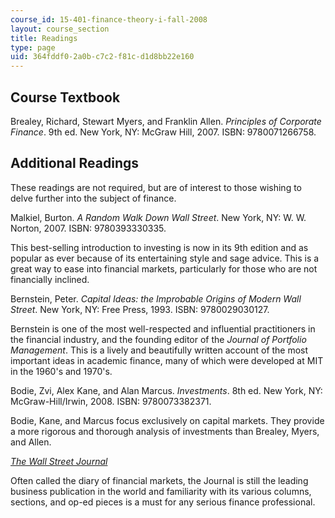 ```yaml
---
course_id: 15-401-finance-theory-i-fall-2008
layout: course_section
title: Readings
type: page
uid: 364fddf0-2a0b-c7c2-f81c-d1d8bb22e160
---
```


Course Textbook
---------------

Brealey, Richard, Stewart Myers, and Franklin Allen. _Principles of Corporate Finance_. 9th ed. New York, NY: McGraw Hill, 2007. ISBN: 9780071266758.

Additional Readings
-------------------

These readings are not required, but are of interest to those wishing to delve further into the subject of finance.

Malkiel, Burton. _A Random Walk Down Wall Street_. New York, NY: W. W. Norton, 2007. ISBN: 9780393330335.

This best-selling introduction to investing is now in its 9th edition and as popular as ever because of its entertaining style and sage advice. This is a great way to ease into financial markets, particularly for those who are not financially inclined.

Bernstein, Peter. _Capital Ideas: the Improbable Origins of Modern Wall Street_. New York, NY: Free Press, 1993. ISBN: 9780029030127.

Bernstein is one of the most well-respected and influential practitioners in the financial industry, and the founding editor of the _Journal of Portfolio Management_. This is a lively and beautifully written account of the most important ideas in academic finance, many of which were developed at MIT in the 1960's and 1970's.

Bodie, Zvi, Alex Kane, and Alan Marcus. _Investments_. 8th ed. New York, NY: McGraw-Hill/Irwin, 2008. ISBN: 9780073382371.

Bodie, Kane, and Marcus focus exclusively on capital markets. They provide a more rigorous and thorough analysis of investments than Brealey, Myers, and Allen.

[_The Wall Street Journal_](http://online.wsj.com/home-page)

Often called the diary of financial markets, the Journal is still the leading business publication in the world and familiarity with its various columns, sections, and op-ed pieces is a must for any serious finance professional.
